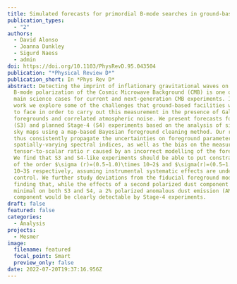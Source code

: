 ```yaml
---
title: Simulated forecasts for primordial B-mode searches in ground-based experiments
publication_types:
  - "2"
authors:
  - David Alonso
  - Joanna Dunkley
  - Sigurd Naess
  - admin
doi: https://doi.org/10.1103/PhysRevD.95.043504
publication: "*Physical Review D*"
publication_short: In *Phys Rev D*
abstract: Detecting the imprint of inflationary gravitational waves on the
  B-mode polarization of the Cosmic Microwave Background (CMB) is one of the
  main science cases for current and next-generation CMB experiments. In this
  work we explore some of the challenges that ground-based facilities will have
  to face in order to carry out this measurement in the presence of Galactic
  foregrounds and correlated atmospheric noise. We present forecasts for Stage-3
  (S3) and planned Stage-4 (S4) experiments based on the analysis of simulated
  sky maps using a map-based Bayesian foreground cleaning method. Our results
  thus consistently propagate the uncertainties on foreground parameters such as
  spatially-varying spectral indices, as well as the bias on the measured
  tensor-to-scalar ratio r caused by an incorrect modelling of the foregrounds.
  We find that S3 and S4-like experiments should be able to put constraints on r
  of the order $\sigma (r)=(0.5−1.0)\times 10−2$ and $\sigma(r)=(0.5−1.0) \times
  10−3$ respectively, assuming instrumental systematic effects are under
  control. We further study deviations from the fiducial foreground model,
  finding that, while the effects of a second polarized dust component would be
  minimal on both S3 and S4, a 2% polarized anomalous dust emission (AME)
  component would be clearly detectable by Stage-4 experiments.
draft: false
featured: false
categories:
  - Analysis
projects:
  - Mesmer
image:
  filename: featured
  focal_point: Smart
  preview_only: false
date: 2022-07-20T19:37:16.956Z
---
```

